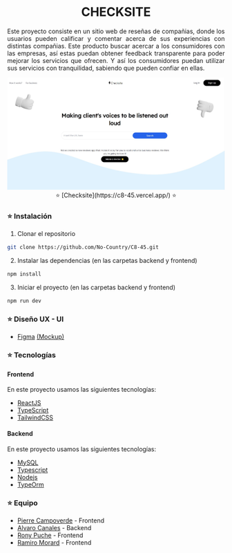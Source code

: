 <h1 align="center">CHECKSITE</h1>

<p align="justify">
  Este proyecto consiste en un sitio web de reseñas de compañias, donde los usuarios pueden calificar y comentar acerca de sus experiencias con distintas compañias. Este producto buscar acercar a los consumidores con las empresas, así estas puedan obtener feedback transparente para poder mejorar los servicios que ofrecen. Y así los consumidores puedan utilizar sus servicios con tranquilidad, sabiendo que pueden confiar en ellas.
</p>
<img src="./frontend/src/assets/Portada.jpg"/>

<div align="center"> ⭐ [Checksite](https://c8-45.vercel.app/) ⭐ </div>

<h3> ⭐ Instalación</h3>

1. Clonar el repositorio
```sh
git clone https://github.com/No-Country/C8-45.git
```
2. Instalar las dependencias (en las carpetas backend y frontend)
```sh
npm install
```
3. Iniciar el proyecto (en las carpetas backend y frontend)
```sh
npm run dev
```
<h3> ⭐ Diseño UX - UI</h3>

- [Figma](https://www.figma.com/) [(Mockup)](https://www.figma.com/file/t4e9ldiztz1Ue6ideFkBTI/Reviews-App?node-id=0%3A1&t=Fr83rL2tTha6ptLC-1)


<h3> ⭐ Tecnologías</h3>

<h4>Frontend</h4>

En este proyecto usamos las siguientes tecnologías:

- [ReactJS](https://es.reactjs.org/)
- [TypeScript](https://www.typescriptlang.org/)
- [TailwindCSS](https://tailwindcss.com/)

<h4>Backend</h4>

En este proyecto usamos las siguientes tecnologías:

- [MySQL](https://www.mysql.com/) 
- [Typescript](https://www.typescriptlang.org/)
- [Nodejs](https://nodejs.org/en/)
- [TypeOrm](https://typeorm.io/)

<h3> ⭐ Equipo</h3>

- [Pierre Campoverde](https://github.com/pierre-campoverde) - Frontend
- [Alvaro Canales](https://github.com/Alvaro1599) - Backend
- [Rony Puche](https://www.linkedin.com/in/rony-puche-a80275234/) - Frontend
- [Ramiro Morard](https://github.com/MorardRamiro) - Frontend
